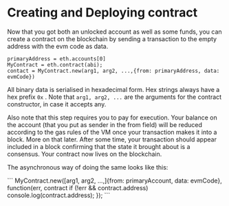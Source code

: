 # Creating and Deploying contract
Now that you got both an unlocked account as well as some funds, you can create a
contract on the blockchain by sending a transaction to the empty address with the evm code
as data. 
```
primaryAddress = eth.accounts[0]
MyContract = eth.contract(abi);
contact = MyContract.new(arg1, arg2, ...,{from: primaryAddress, data: evmCode})
```
All binary data is serialised in hexadecimal form. Hex strings always have a hex prefix `0x` .
Note that `arg1, arg2, ...` are the arguments for the contract constructor, in case it accepts
any.
<p>Also note that this step requires you to pay for execution. Your balance on the account (that
you put as sender in the from field) will be reduced according to the gas rules of the VM
once your transaction makes it into a block. More on that later. After some time, your
transaction should appear included in a block confirming that the state it brought about is a
consensus. Your contract now lives on the blockchain.</p>
<p>The asynchronous way of doing the same looks like this:</p>
```
MyContract.new([arg1, arg2, ...,]{from: primaryAccount, data: evmCode}, function(err, contract
if (!err && contract.address)
console.log(contract.address);
});
```